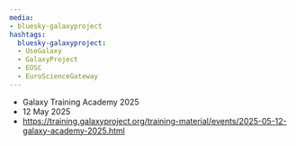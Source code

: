 ```yaml
---
media:
- bluesky-galaxyproject
hashtags:
  bluesky-galaxyproject:
  - UseGalaxy
  - GalaxyProject
  - EOSC
  - EuroScienceGateway
---
```

- Galaxy Training Academy 2025
- 12 May 2025
- https://training.galaxyproject.org/training-material/events/2025-05-12-galaxy-academy-2025.html